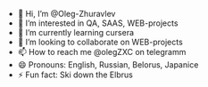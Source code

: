 - 👋 Hi, I’m @Oleg-Zhuravlev
- 👀 I’m interested in QA, SAAS, WEB-projects
- 🌱 I’m currently learning cursera
- 💞️ I’m looking to collaborate on WEB-projects
- 📫 How to reach me @olegZXC on telegramm
- 😄 Pronouns: English, Russian, Belorus, Japanice
- ⚡ Fun fact: Ski down the Elbrus

<!---
Oleg-Zhuravlev-m10/Oleg-Zhuravlev-m10 is a ✨ special ✨ repository because its `README.md` (this file) appears on your GitHub profile.
You can click the Preview link to take a look at your changes.
--->
